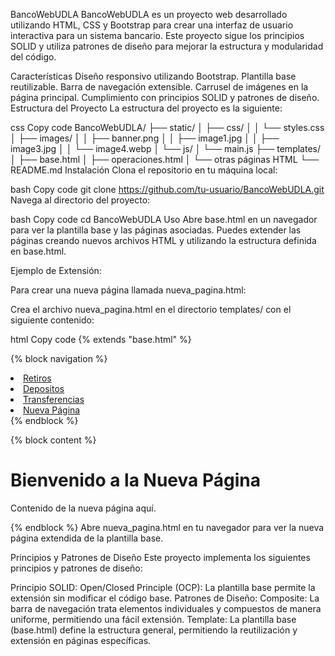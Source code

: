 BancoWebUDLA
BancoWebUDLA es un proyecto web desarrollado utilizando HTML, CSS y Bootstrap para crear una interfaz de usuario interactiva para un sistema bancario. Este proyecto sigue los principios SOLID y utiliza patrones de diseño para mejorar la estructura y modularidad del código.

Características
Diseño responsivo utilizando Bootstrap.
Plantilla base reutilizable.
Barra de navegación extensible.
Carrusel de imágenes en la página principal.
Cumplimiento con principios SOLID y patrones de diseño.
Estructura del Proyecto
La estructura del proyecto es la siguiente:

css
Copy code
BancoWebUDLA/
├── static/
│   ├── css/
│   │   └── styles.css
│   ├── images/
│   │   ├── banner.png
│   │   ├── image1.jpg
│   │   ├── image3.jpg
│   │   └── image4.webp
│   └── js/
│       └── main.js
├── templates/
│   ├── base.html
│   ├── operaciones.html
│   └── otras páginas HTML
└── README.md
Instalación
Clona el repositorio en tu máquina local:

bash
Copy code
git clone https://github.com/tu-usuario/BancoWebUDLA.git
Navega al directorio del proyecto:

bash
Copy code
cd BancoWebUDLA
Uso
Abre base.html en un navegador para ver la plantilla base y las páginas asociadas. Puedes extender las páginas creando nuevos archivos HTML y utilizando la estructura definida en base.html.

Ejemplo de Extensión:

Para crear una nueva página llamada nueva_pagina.html:

Crea el archivo nueva_pagina.html en el directorio templates/ con el siguiente contenido:

html
Copy code
{% extends "base.html" %}

{% block navigation %}
<li class="nav-item">
    <a class="nav-link" href="retiros.html">Retiros</a>
</li>
<li class="nav-item">
    <a class="nav-link" href="depositos.html">Depositos</a>
</li>
<li class="nav-item">
    <a class="nav-link" href="transferencias.html">Transferencias</a>
</li>
<li class="nav-item">
    <a class="nav-link" href="nueva_pagina.html">Nueva Página</a>
</li>
{% endblock %}

{% block content %}
<h1>Bienvenido a la Nueva Página</h1>
<p>Contenido de la nueva página aquí.</p>
{% endblock %}
Abre nueva_pagina.html en tu navegador para ver la nueva página extendida de la plantilla base.

Principios y Patrones de Diseño
Este proyecto implementa los siguientes principios y patrones de diseño:

Principio SOLID:
Open/Closed Principle (OCP): La plantilla base permite la extensión sin modificar el código base.
Patrones de Diseño:
Composite: La barra de navegación trata elementos individuales y compuestos de manera uniforme, permitiendo una fácil extensión.
Template: La plantilla base (base.html) define la estructura general, permitiendo la reutilización y extensión en páginas específicas.
